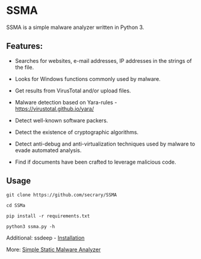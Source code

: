 # SSMA

SSMA is a simple malware analyzer written in Python 3. 
## Features:
* Searches for websites, e-mail addresses, IP addresses in the strings of the file.

* Looks for Windows functions commonly used by malware.

* Get results from VirusTotal and/or upload files.

* Malware detection based on Yara-rules - https://virustotal.github.io/yara/

* Detect well-known software packers.

* Detect the existence of cryptographic algorithms.

* Detect anti-debug and anti-virtualization techniques used by malware to evade automated analysis.

* Find if documents have been crafted to leverage malicious code.


## Usage
```
git clone https://github.com/secrary/SSMA

cd SSMa

pip install -r requirements.txt

python3 ssma.py -h
```
Additional:
  ssdeep - [Installation](https://python-ssdeep.readthedocs.io/en/latest/installation.html)

More: [Simple Static Malware Analyzer](https://secrary.com/SSMA)
